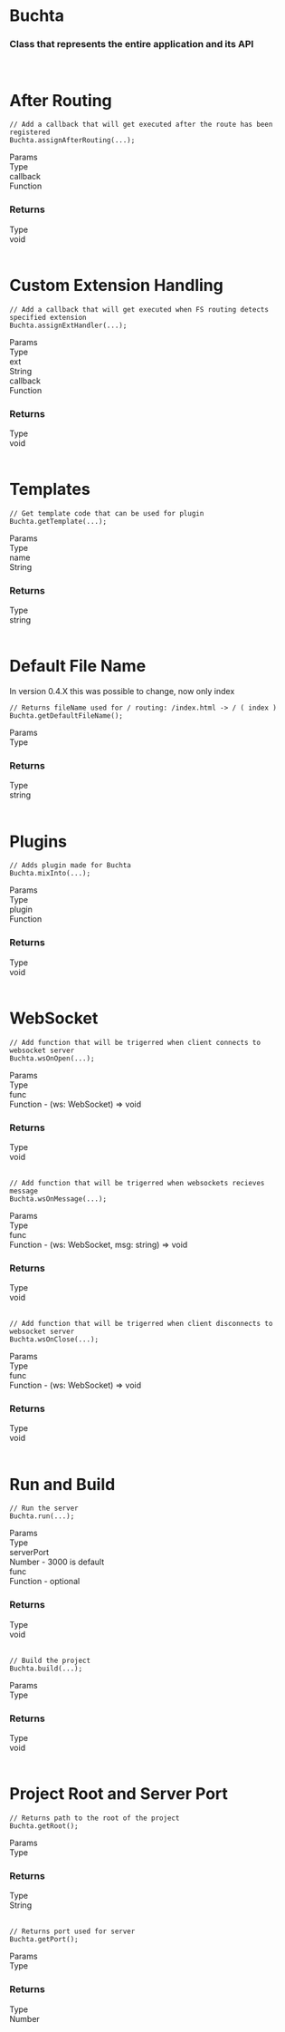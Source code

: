 # Buchta

### Class that represents the entire application and its API

<br>

# After Routing

<pre class="javascript bg-black rounded-md mt-5 bg-opacity-40">
<code>// Add a callback that will get executed after the route has been registered
Buchta.assignAfterRouting(...);</code></pre>

<div class="mt-2.5 mb-2.5">
    <div class="flex flex-row border items-center border-blue-400">
        <div class="docs-list-base">Params</div>
        <div class="p-2.5">Type</div>
    </div>
    <div class="flex flex-row border items-center border-blue-400">
        <div class="font-bold p-2.5 w-[50%] border-r border-blue-400">callback</div>
        <div class="p-2.5">Function</div>
    </div>
</div>

### Returns

<div class="mt-2.5">
    <div class="flex flex-row border items-center border-blue-400">
        <div class="docs-list-base">Type</div>
        <div class="p-2.5">void</div>
    </div>
</div>

<br>

# Custom Extension Handling

<pre class="javascript bg-black rounded-md mt-5 bg-opacity-40">
<code>// Add a callback that will get executed when FS routing detects specified extension
Buchta.assignExtHandler(...);</code></pre>

<div class="mt-2.5 mb-2.5">
    <div class="flex flex-row border items-center border-blue-400">
        <div class="docs-list-base">Params</div>
        <div class="p-2.5">Type</div>
    </div>
    <div class="flex flex-row border items-center border-blue-400">
        <div class="font-bold p-2.5 w-[50%] border-r border-blue-400">ext</div>
        <div class="p-2.5 border-blue-400">String</div>
    </div>
    <div class="flex flex-row border items-center border-blue-400">
        <div class="font-bold p-2.5 w-[50%] border-r border-blue-400">callback</div>
        <div class="p-2.5">Function</div>
    </div>
</div>

### Returns

<div class="mt-2.5">
    <div class="flex flex-row border items-center border-blue-400">
        <div class="docs-list-base">Type</div>
        <div class="p-2.5">void</div>
    </div>
</div>

<br>

# Templates

<pre class="javascript bg-black rounded-md mt-5 bg-opacity-40">
<code>// Get template code that can be used for plugin
Buchta.getTemplate(...);</code></pre>

<div class="mt-2.5 mb-2.5">
    <div class="flex flex-row border items-center border-blue-400">
        <div class="docs-list-base">Params</div>
        <div class="p-2.5">Type</div>
    </div>
    <div class="flex flex-row border items-center border-blue-400">
        <div class="font-bold p-2.5 w-[50%] border-r border-blue-400">name</div>
        <div class="p-2.5">String</div>
    </div>
</div>

### Returns

<div class="mt-2.5">
    <div class="flex flex-row border items-center border-blue-400">
        <div class="docs-list-base">Type</div>
        <div class="p-2.5">string</div>
    </div>
</div>

<br>

# Default File Name
<div class="info-badge mt-2.5 mb-2.5">
In version 0.4.X this was possible to change, now only index
</div>

<pre class="javascript bg-black rounded-md mt-5 bg-opacity-40">
<code>// Returns fileName used for / routing: /index.html -> / ( index )
Buchta.getDefaultFileName();</code></pre>

<div class="mt-2.5 mb-2.5">
    <div class="flex flex-row border items-center border-blue-400">
        <div class="docs-list-base">Params</div>
        <div class="p-2.5">Type</div>
    </div>
</div>

### Returns

<div class="mt-2.5">
    <div class="flex flex-row border items-center border-blue-400">
        <div class="docs-list-base">Type</div>
        <div class="p-2.5">string</div>
    </div>
</div>

<br>

# Plugins

<pre class="javascript bg-black rounded-md mt-5 bg-opacity-40">
<code>// Adds plugin made for Buchta
Buchta.mixInto(...);</code></pre>

<div class="mt-2.5 mb-2.5">
    <div class="flex flex-row border items-center border-blue-400">
        <div class="docs-list-base">Params</div>
        <div class="p-2.5">Type</div>
    </div>
    <div class="flex flex-row border items-center border-blue-400">
        <div class="font-bold p-2.5 w-[50%] border-r border-blue-400">plugin</div>
        <div class="p-2.5">Function</div>
    </div>
</div>

### Returns

<div class="mt-2.5">
    <div class="flex flex-row border items-center border-blue-400">
        <div class="docs-list-base">Type</div>
        <div class="p-2.5">void</div>
    </div>
</div>

<br>

# WebSocket

<pre class="javascript bg-black rounded-md mt-5 bg-opacity-40">
<code>// Add function that will be trigerred when client connects to websocket server
Buchta.wsOnOpen(...);</code></pre>

<div class="mt-2.5 mb-2.5">
    <div class="flex flex-row border items-center border-blue-400">
        <div class="docs-list-base">Params</div>
        <div class="p-2.5">Type</div>
    </div>
    <div class="flex flex-row border items-center border-blue-400">
        <div class="font-bold p-2.5 w-[50%] border-r border-blue-400">func</div>
        <div class="p-2.5">Function - (ws: WebSocket) => void</div>
    </div>
</div>

### Returns

<div class="mt-2.5">
    <div class="flex flex-row border items-center border-blue-400">
        <div class="docs-list-base">Type</div>
        <div class="p-2.5">void</div>
    </div>
</div>

<br>

<pre class="javascript bg-black rounded-md mt-5 bg-opacity-40">
<code>// Add function that will be trigerred when websockets recieves message
Buchta.wsOnMessage(...);</code></pre>

<div class="mt-2.5 mb-2.5">
    <div class="flex flex-row border items-center border-blue-400">
        <div class="docs-list-base">Params</div>
        <div class="p-2.5">Type</div>
    </div>
    <div class="flex flex-row border items-center border-blue-400">
        <div class="font-bold p-2.5 w-[50%] border-r border-blue-400">func</div>
        <div class="p-2.5">Function - (ws: WebSocket, msg: string) => void</div>
    </div>
</div>

### Returns

<div class="mt-2.5">
    <div class="flex flex-row border items-center border-blue-400">
        <div class="docs-list-base">Type</div>
        <div class="p-2.5">void</div>
    </div>
</div>

<br>

<pre class="javascript bg-black rounded-md mt-5 bg-opacity-40">
<code>// Add function that will be trigerred when client disconnects to websocket server
Buchta.wsOnClose(...);</code></pre>

<div class="mt-2.5 mb-2.5">
    <div class="flex flex-row border items-center border-blue-400">
        <div class="docs-list-base">Params</div>
        <div class="p-2.5">Type</div>
    </div>
    <div class="flex flex-row border items-center border-blue-400">
        <div class="font-bold p-2.5 w-[50%] border-r border-blue-400">func</div>
        <div class="p-2.5">Function - (ws: WebSocket) => void</div>
    </div>
</div>

### Returns

<div class="mt-2.5">
    <div class="flex flex-row border items-center border-blue-400">
        <div class="docs-list-base">Type</div>
        <div class="p-2.5">void</div>
    </div>
</div>

<br>

# Run and Build

<pre class="javascript bg-black rounded-md mt-5 bg-opacity-40">
<code>// Run the server
Buchta.run(...);</code></pre>

<div class="mt-2.5 mb-2.5">
    <div class="flex flex-row border items-center border-blue-400">
        <div class="docs-list-base">Params</div>
        <div class="p-2.5">Type</div>
    </div>
    <div class="flex flex-row border items-center border-blue-400">
        <div class="font-bold p-2.5 w-[50%] border-r border-blue-400">serverPort</div>
        <div class="p-2.5">Number - 3000 is default</div>
    </div>
    <div class="flex flex-row border items-center border-blue-400">
        <div class="font-bold p-2.5 w-[50%] border-r border-blue-400">func</div>
        <div class="p-2.5">Function - optional</div>
    </div>
</div>

### Returns

<div class="mt-2.5">
    <div class="flex flex-row border items-center border-blue-400">
        <div class="docs-list-base">Type</div>
        <div class="p-2.5">void</div>
    </div>
</div>

<br>

<pre class="javascript bg-black rounded-md mt-5 bg-opacity-40">
<code>// Build the project
Buchta.build(...);</code></pre>

<div class="mt-2.5 mb-2.5">
    <div class="flex flex-row border items-center border-blue-400">
        <div class="docs-list-base">Params</div>
        <div class="p-2.5">Type</div>
    </div>
</div>

### Returns

<div class="mt-2.5">
    <div class="flex flex-row border items-center border-blue-400">
        <div class="docs-list-base">Type</div>
        <div class="p-2.5">void</div>
    </div>
</div>

<br>

# Project Root and Server Port

<pre class="javascript bg-black rounded-md mt-5 bg-opacity-40">
<code>// Returns path to the root of the project
Buchta.getRoot();</code></pre>

<div class="mt-2.5 mb-2.5">
    <div class="flex flex-row border items-center border-blue-400">
        <div class="docs-list-base">Params</div>
        <div class="p-2.5">Type</div>
    </div>
</div>

### Returns

<div class="mt-2.5">
    <div class="flex flex-row border items-center border-blue-400">
        <div class="docs-list-base">Type</div>
        <div class="p-2.5">String</div>
    </div>
</div>

<br>

<pre class="javascript bg-black rounded-md mt-5 bg-opacity-40">
<code>// Returns port used for server
Buchta.getPort();</code></pre>

<div class="mt-2.5 mb-2.5">
    <div class="flex flex-row border items-center border-blue-400">
        <div class="docs-list-base">Params</div>
        <div class="p-2.5">Type</div>
    </div>
</div>

### Returns

<div class="mt-2.5">
    <div class="flex flex-row border items-center border-blue-400">
        <div class="docs-list-base">Type</div>
        <div class="p-2.5">Number</div>
    </div>
</div>

<br>